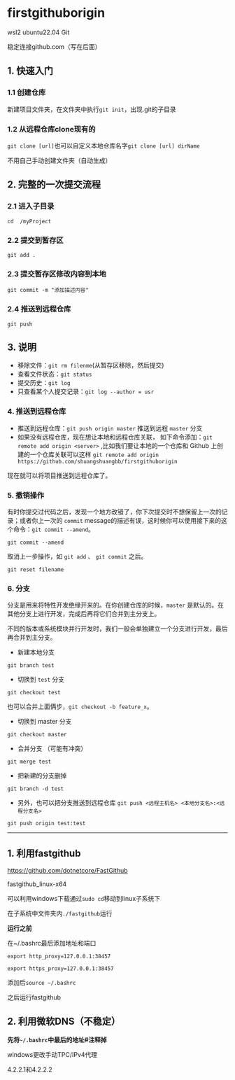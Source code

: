 # firstgithuborigin



wsl2  ubuntu22.04 Git 

稳定连接github.com（写在后面）

## 1. 快速入门


### 1.1 创建仓库

  新建项目文件夹，在文件夹中执行`git init`，出现.git的子目录

### 1.2 从远程仓库clone现有的

  ``git clone [url]``也可以自定义本地仓库名字``git clone [url] dirName``

  不用自己手动创建文件夹（自动生成）

## 2. 完整的一次提交流程

### 2.1 进入子目录

``cd  /myProject``

### 2.2 提交到暂存区

``git add .``

### 2.3 提交暂存区修改内容到本地

``git commit -m "添加描述内容"``

### 2.4 推送到远程仓库

``git push``

## 3. 说明

+ 移除文件：``git rm filenme``(从暂存区移除，然后提交)
+ 查看文件状态：``git status``
+ 提交历史：``git log``
+ 只查看某个人提交记录：``git log --author = usr``

### 4. 推送到远程仓库

- 推送到远程仓库：`git push origin master` 推送到远程 `master` 分支
- 如果没有远程仓库，现在想让本地和远程仓库关联， 如下命令添加：`git remote add origin <server>` ,比如我们要让本地的一个仓库和 Github 上创建的一个仓库关联可以这样 `git remote add origin https://github.com/shuangshuangbb/firstgithuborigin`

现在就可以将项目推送到远程仓库了。

### 5.  撤销操作

有时你提交过代码之后，发现一个地方改错了，你下次提交时不想保留上一次的记录；或者你上一次的 `commit` message的描述有误，这时候你可以使用接下来的这个命令：`git commit --amend`。

``git commit --amend``

取消上一步操作，如 `git add` 、 `git commit` 之后。

``git reset filename``

### 6. 分支

分支是用来将特性开发绝缘开来的。在你创建仓库的时候，`master` 是默认的。在其他分支上进行开发，完成后再将它们合并到主分支上。

不同的版本或系统模块并行开发时，我们一般会单独建立一个分支进行开发，最后再合并到主分支。

- 新建本地分支

``git branch test``

- 切换到 `test` 分支

``git checkout test``

也可以合并上面俩步，`git checkout -b feature_x`。

- 切换到 master 分支

``git checkout master``

- 合并分支 （可能有冲突）

``git merge test``

- 把新建的分支删掉

``git branch -d test``

- 另外，也可以把分支推送到远程仓库 `git push <远程主机名> <本地分支名>:<远程分支名>`

``git push origin test:test``


---------------------------------------------

## 1. 利用fastgithub

https://github.com/dotnetcore/FastGithub

fastgithub_linux-x64

可以利用windows下载通过``sudo cd``移动到linux子系统下

在子系统中文件夹内``./fastgithub``运行

**运行之前**

在~/.bashrc最后添加地址和端口

``export http_proxy=127.0.0.1:38457``

``export https_proxy=127.0.0.1:38457``

  添加后``source ~/.bashrc``
  
  之后运行fastgithub

## 2. 利用微软DNS（不稳定）

**先将``~/.bashrc``中最后的地址#注释掉**

windows更改手动TPC/IPv4代理

4.2.2.1和4.2.2.2



